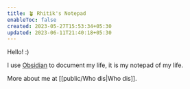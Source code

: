```yaml
---
title: 🪴 Rhitik's Notepad
enableToc: false
created: 2023-05-27T15:53:34+05:30
updated: 2023-06-11T21:40:18+05:30
---
```


Hello! :)

I use [Obsidian](https://obsidian.md/) to document my life, it is my notepad of my life.

More about me at [[public/Who dis|Who dis]].